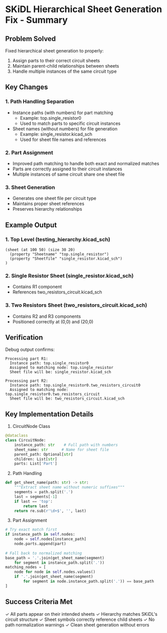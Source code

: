 # SKiDL Hierarchical Sheet Generation Fix - Summary

## Problem Solved
Fixed hierarchical sheet generation to properly:
1. Assign parts to their correct circuit sheets
2. Maintain parent-child relationships between sheets
3. Handle multiple instances of the same circuit type

## Key Changes

### 1. Path Handling Separation
- Instance paths (with numbers) for part matching
  * Example: top.single_resistor0
  * Used to match parts to specific circuit instances
- Sheet names (without numbers) for file generation
  * Example: single_resistor.kicad_sch
  * Used for sheet file names and references

### 2. Part Assignment
- Improved path matching to handle both exact and normalized matches
- Parts are correctly assigned to their circuit instances
- Multiple instances of same circuit share one sheet file

### 3. Sheet Generation
- Generates one sheet file per circuit type
- Maintains proper sheet references
- Preserves hierarchy relationships

## Example Output

### 1. Top Level (testing_hierarchy.kicad_sch)
```
(sheet (at 100 50) (size 30 20)
  (property "Sheetname" "top.single_resistor")
  (property "Sheetfile" "single_resistor.kicad_sch")
)
```

### 2. Single Resistor Sheet (single_resistor.kicad_sch)
- Contains R1 component
- References two_resistors_circuit.kicad_sch

### 3. Two Resistors Sheet (two_resistors_circuit.kicad_sch)
- Contains R2 and R3 components
- Positioned correctly at (0,0) and (20,0)

## Verification
Debug output confirms:
```
Processing part R1:
  Instance path: top.single_resistor0
  Assigned to matching node: top.single_resistor
  Sheet file will be: single_resistor.kicad_sch

Processing part R2:
  Instance path: top.single_resistor0.two_resistors_circuit0
  Assigned to matching node: top.single_resistor0.two_resistors_circuit
  Sheet file will be: two_resistors_circuit.kicad_sch
```

## Key Implementation Details

1. CircuitNode Class
```python
@dataclass
class CircuitNode:
    instance_path: str    # Full path with numbers
    sheet_name: str      # Name for sheet file
    parent_path: Optional[str]
    children: List[str]
    parts: List['Part']
```

2. Path Handling
```python
def get_sheet_name(path: str) -> str:
    """Extract sheet name without numeric suffixes"""
    segments = path.split('.')
    last = segments[-1]
    if last == 'top':
        return last
    return re.sub(r'\d+$', '', last)
```

3. Part Assignment
```python
# Try exact match first
if instance_path in self.nodes:
    node = self.nodes[instance_path]
    node.parts.append(part)
    
# Fall back to normalized matching
base_path = '.'.join(get_sheet_name(segment) 
    for segment in instance_path.split('.'))
matching_nodes = [
    node for node in self.nodes.values()
    if '.'.join(get_sheet_name(segment) 
        for segment in node.instance_path.split('.')) == base_path
]
```

## Success Criteria Met
✓ All parts appear on their intended sheets
✓ Hierarchy matches SKiDL's circuit structure
✓ Sheet symbols correctly reference child sheets
✓ No path normalization warnings
✓ Clean sheet generation without errors